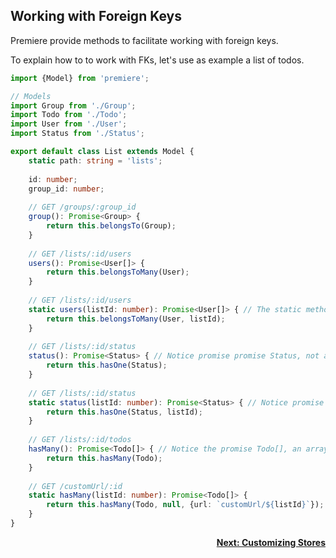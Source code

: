 ## Working with Foreign Keys

Premiere provide methods to facilitate working with foreign keys.

To explain how to to work with FKs, let's use as example a list of todos. 

```typescript
import {Model} from 'premiere';

// Models
import Group from './Group';
import Todo from './Todo';
import User from './User';
import Status from './Status';

export default class List extends Model {
    static path: string = 'lists';
    
    id: number;
    group_id: number;
    
    // GET /groups/:group_id
    group(): Promise<Group> {
        return this.belongsTo(Group);
    }
    
    // GET /lists/:id/users
    users(): Promise<User[]> {
        return this.belongsToMany(User); 
    }
    
    // GET /lists/:id/users
    static users(listId: number): Promise<User[]> { // The static method is just an alternative way
        return this.belongsToMany(User, listId);
    }
    
    // GET /lists/:id/status
    status(): Promise<Status> { // Notice promise promise Status, not an array
        return this.hasOne(Status);
    }
    
    // GET /lists/:id/status
    static status(listId: number): Promise<Status> { // Notice promise promise Status, not an array
        return this.hasOne(Status, listId);
    }
    
    // GET /lists/:id/todos
    hasMany(): Promise<Todo[]> { // Notice the promise Todo[], an array  
        return this.hasMany(Todo);
    }
    
    // GET /customUrl/:id
    static hasMany(listId: number): Promise<Todo[]> {  
        return this.hasMany(Todo, null, {url: `customUrl/${listId}`});
    }
}
```

<div style="text-align: right; font-weight: bold;">
    <a href="./store">Next: Customizing Stores</a>
</div>

